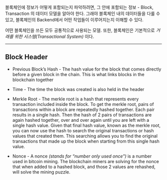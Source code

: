 블록체인에 정보가 어떻게 포함되는지 파악하려면,
그 안에 포함되는 정보 - Block, Transaction 의 데이터 모델을 알아야 한다.
그래야 블록체인 내의 데이터들을 다룰 수 있고,
블록체인의 Backend에서 어떤 작업들이 이루어지는지 이해할 수 있다.

어떤 블록체인을 쓰든 모두 공통적으로 사용되는 모델.
또한, 블록체인은 기본적으로 *거래를 위한 시스템(Transactional System)* 이다.

----

## Block Header

- Previous Block’s Hash - The hash value for the block that comes directly before a given block in the chain. This is what links blocks in the blockchain together

- Time - The time the block was created is also held in the header

- Merkle Root - The merkle root is a hash that represents every transaction included inside the block. To get the merkle root, pairs of transactions within a block are repeatedly hashed together. Each pair results in a single hash. Then the hash of 2 pairs of transactions are again hashed together, over and over again until you are left with a single hash value. Given that final hash value, known as the merkle root, you can now use the hash to search the original transactions or hash values that created them. This searching allows you to find the original transactions that made up the block when starting from this single hash value.

- Nonce - A nonce *(stands for “number only used once")* is a number used in bitcoin mining. The blockchain miners are solving for the nonce that when added to a hashed block, and those 2 values are rehashed, will solve the mining puzzle.
